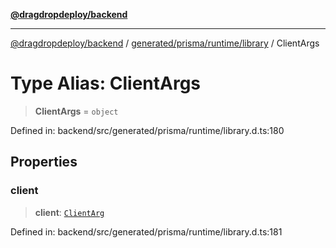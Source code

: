 [**@dragdropdeploy/backend**](../../../../../README.md)

***

[@dragdropdeploy/backend](../../../../../README.md) / [generated/prisma/runtime/library](../README.md) / ClientArgs

# Type Alias: ClientArgs

> **ClientArgs** = `object`

Defined in: backend/src/generated/prisma/runtime/library.d.ts:180

## Properties

### client

> **client**: [`ClientArg`](ClientArg.md)

Defined in: backend/src/generated/prisma/runtime/library.d.ts:181
